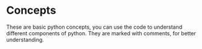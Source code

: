# Concepts 
 These are basic python concepts, you can use the code to understand different components of python. They are marked with comments, for better understanding. 

